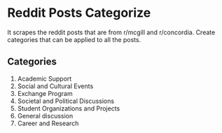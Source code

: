 # Reddit Posts Categorize
It scrapes the reddit posts that are from r/mcgill and r/concordia.
Create categories that can be applied to all the posts.

## Categories

1. Academic Support
2. Social and Cultural Events
3. Exchange Program
4. Societal and Political Discussions
5. Student Organizations and Projects
6. General discussion
7. Career and Research
